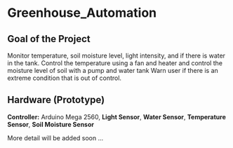 # Greenhouse_Automation
## Goal of the Project
Monitor temperature, soil moisture level, light intensity, and if there is water in the tank.
Control the temperature using a fan and heater and control the moisture level of soil with a pump and water tank
Warn user if there is an extreme condition that is out of control.
## Hardware (Prototype)
**Controller:** Arduino Mega 2560, 
**Light Sensor**, 
**Water Sensor**, 
**Temperature Sensor**, 
**Soil Moisture Sensor**

More detail will be added soon ...
